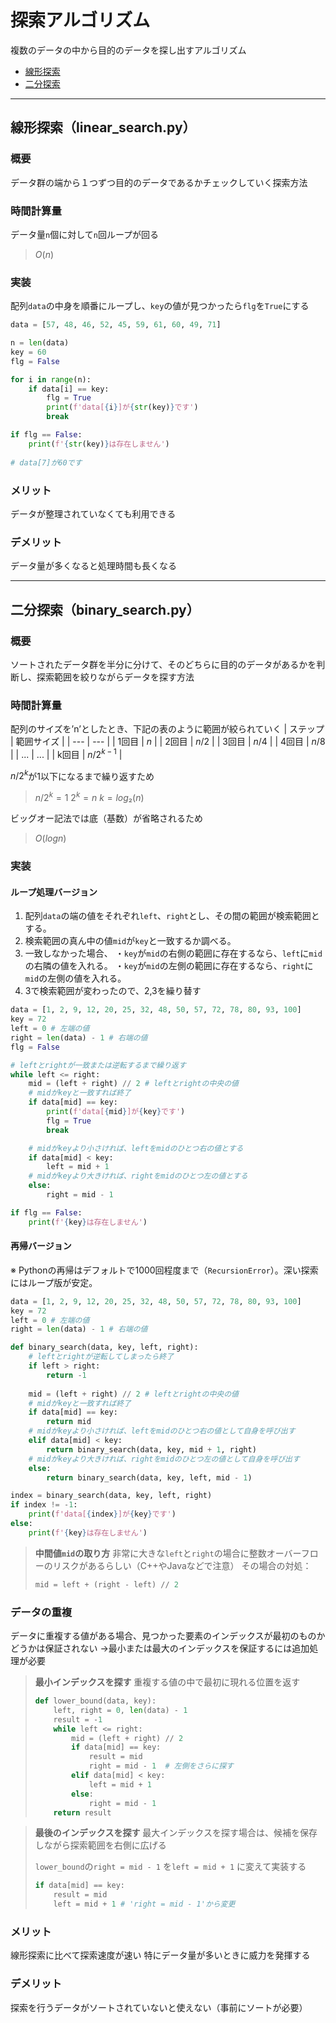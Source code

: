# 探索アルゴリズム
複数のデータの中から目的のデータを探し出すアルゴリズム
- [線形探索](#線形探索linear_searchpy)
- [二分探索](#二分探索binary_searchpy)

***
## 線形探索（linear_search.py）

### 概要
データ群の端から１つずつ目的のデータであるかチェックしていく探索方法

### 時間計算量
データ量`n`個に対して`n`回ループが回る
> ${O(n)}$

### 実装
配列`data`の中身を順番にループし、`key`の値が見つかったら`flg`を`True`にする

```python
data = [57, 48, 46, 52, 45, 59, 61, 60, 49, 71]

n = len(data)
key = 60
flg = False

for i in range(n):
    if data[i] == key:
        flg = True
        print(f'data[{i}]が{str(key)}です')
        break

if flg == False:
    print(f'{str(key)}は存在しません')
    
# data[7]が60です
```

### メリット
データが整理されていなくても利用できる

### デメリット
データ量が多くなると処理時間も長くなる

***
## 二分探索（binary_search.py）

### 概要
ソートされたデータ群を半分に分けて、そのどちらに目的のデータがあるかを判断し、探索範囲を絞りながらデータを探す方法

### 時間計算量
配列のサイズを’n’としたとき、下記の表のように範囲が絞られていく
| ステップ | 範囲サイズ |
| --- | --- |
| 1回目 | ${n}$ |
| 2回目 | ${n/2}$ |
| 3回目 | ${n/4}$ |
| 4回目 | ${n/8}$ |
| ... | ... |
| k回目 | ${n / 2^{k-1}}$ |

${n / 2^k}$が1以下になるまで繰り返すため
> ${n / 2^k = 1}$
${2^k = n}$
${k = log₂(n)}$


ビッグオー記法では底（基数）が省略されるため
> ${O(log n)}$

### 実装

#### ループ処理バージョン
1. 配列`data`の端の値をそれぞれ`left`、`right`とし、その間の範囲が検索範囲とする。
2. 検索範囲の真ん中の値`mid`が`key`と一致するか調べる。
3. 一致しなかった場合、
・`key`が`mid`の右側の範囲に存在するなら、`left`に`mid`の右隣の値を入れる。
・`key`が`mid`の左側の範囲に存在するなら、`right`に`mid`の左側の値を入れる。
4. 3で検索範囲が変わったので、2,3を繰り替す

```python
data = [1, 2, 9, 12, 20, 25, 32, 48, 50, 57, 72, 78, 80, 93, 100]
key = 72
left = 0 # 左端の値
right = len(data) - 1 # 右端の値
flg = False

# leftとrightが一致または逆転するまで繰り返す
while left <= right:
    mid = (left + right) // 2 # leftとrightの中央の値
    # midがkeyと一致すれば終了
    if data[mid] == key:
        print(f'data[{mid}]が{key}です')
        flg = True
        break

    # midがkeyより小さければ、leftをmidのひとつ右の値とする
    if data[mid] < key:
        left = mid + 1
    # midがkeyより大きければ、rightをmidのひとつ左の値とする
    else:
        right = mid - 1

if flg == False:
    print(f'{key}は存在しません')
```

#### 再帰バージョン
※ Pythonの再帰はデフォルトで1000回程度まで（`RecursionError`）。深い探索にはループ版が安定。
```python
data = [1, 2, 9, 12, 20, 25, 32, 48, 50, 57, 72, 78, 80, 93, 100]
key = 72
left = 0 # 左端の値
right = len(data) - 1 # 右端の値

def binary_search(data, key, left, right):
    # leftとrightが逆転してしまったら終了
    if left > right:
        return -1
    
    mid = (left + right) // 2 # leftとrightの中央の値
    # midがkeyと一致すれば終了
    if data[mid] == key:
        return mid
    # midがkeyより小さければ、leftをmidのひとつ右の値として自身を呼び出す
    elif data[mid] < key:
        return binary_search(data, key, mid + 1, right)
    # midがkeyより大きければ、rightをmidのひとつ左の値として自身を呼び出す
    else:
        return binary_search(data, key, left, mid - 1)

index = binary_search(data, key, left, right)
if index != -1:
    print(f'data[{index}]が{key}です')
else:
    print(f'{key}は存在しません')
```

> **中間値`mid`の取り方**
非常に大きな`left`と`right`の場合に整数オーバーフローのリスクがあるらしい（C++やJavaなどで注意）
その場合の対処：
> 
> 
> ```python
> mid = left + (right - left) // 2
> ```

### データの重複
データに重複する値がある場合、見つかった要素のインデックスが最初のものかどうかは保証されない
→最小または最大のインデックスを保証するには追加処理が必要

> **最小インデックスを探す**
重複する値の中で最初に現れる位置を返す
> 
> 
> ```python
> def lower_bound(data, key):
>     left, right = 0, len(data) - 1
>     result = -1
>     while left <= right:
>         mid = (left + right) // 2
>         if data[mid] == key:
>             result = mid
>             right = mid - 1  # 左側をさらに探す
>         elif data[mid] < key:
>             left = mid + 1
>         else:
>             right = mid - 1
>     return result
> ``` 

> **最後のインデックスを探す**
最大インデックスを探す場合は、候補を保存しながら探索範囲を右側に広げる
> 
> 
> `lower_bound`の`right = mid - 1` を`left = mid + 1` に変えて実装する
> 
> ```python
> if data[mid] == key:
>     result = mid
>     left = mid + 1 # 'right = mid - 1'から変更
> ```

### メリット
線形探索に比べて探索速度が速い
特にデータ量が多いときに威力を発揮する

### デメリット
探索を行うデータがソートされていないと使えない（事前にソートが必要）
